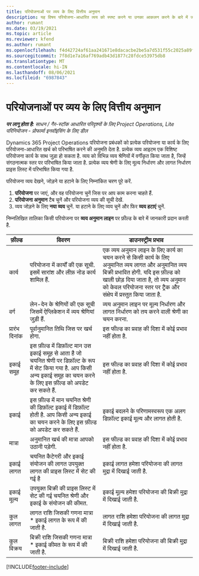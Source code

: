 ```yaml
---
title: परियोजनाओं पर व्यय के लिए वित्तीय अनुमान
description: यह विषय परियोजना-आधारित व्यय को स्पष्ट करने या उनका आकलन करने के बारे में जानकारी देता है.
author: rumant
ms.date: 03/19/2021
ms.topic: article
ms.reviewer: kfend
ms.author: rumant
ms.openlocfilehash: f4d42724af61aa241671e8dacacbe2be5a7d531f55c2025a89ff777ac41e9b67
ms.sourcegitcommit: 7f8d1e7a16af769adb43d1877c28fdce53975db8
ms.translationtype: MT
ms.contentlocale: hi-IN
ms.lasthandoff: 08/06/2021
ms.locfileid: "6987843"
---
```

# <a name="financial-estimates-for-expenses-on-projects"></a>परियोजनाओं पर व्यय के लिए वित्तीय अनुमान
_**पर लागू होता है:** साधन / गैर-स्टॉक आधारित परिदृश्यों के लिए Project Operations, Lite परिनियोजन - प्रोफार्मा इनवॉइसिंग के लिए डील_

Dynamics 365 Project Operations परियोजना प्रबंधकों को प्रत्येक परियोजना या कार्य के लिए परियोजना-आधारित खर्च को परिभाषित करने की अनुमति देता है. प्रत्येक व्यय आइटम एक विशिष्ट परियोजना कार्य के साथ जुड़ा हो सकता है. व्यय को विभिन्न व्यय श्रेणियों में वर्गीकृत किया जाता है, जिन्हें संगठनात्मक स्तर पर परिभाषित किया जाता है. प्रत्येक व्यय श्रेणी के लिए मूल्य निर्धारण और लागत निर्धारण प्राइस लिस्ट में परिभाषित किया गया है. 

परियोजना व्यय देखने, जोड़ने या हटाने के लिए निम्नांकित चरण पूरे करें.

1. **परियोजना** पर जाएं, और वह परियोजना चुनें जिस पर आप काम करना चाहते हैं.
2. **परियोजना अनुमान** टैब चुनें और परियोजना व्यय की सूची देखें.
3. व्यय जोड़ने के लिए **नया व्यय** चुनें. या हटाने के लिए व्यय चुनें और फिर **व्यय हटाएं** चुनें.

निम्नलिखित तालिका किसी परियोजना पर **व्यय अनुमान लाइन** पर फ़ील्ड के बारे में जानकारी प्रदान करती है. 

| **फ़ील्ड** | **विवरण** | **डाउनस्ट्रीम प्रभाव** |
| --- | --- | --- |
| कार्य | परियोजना में कार्यों की एक सूची. इसमें सारांश और लीफ़ नोड कार्य शामिल हैं. | एक व्यय अनुमान लाइन के लिए कार्य का चयन करने से किसी कार्य के लिए अनुमानित व्यय लागत और अनुमानित व्यय बिक्री प्रभावित होगी. यदि इस फ़ील्ड को खाली छोड़ दिया जाता है, तो व्यय अनुमान को केवल परियोजना स्तर पर ट्रैक और संक्षेप में प्रस्तुत किया जाता है. |
| वर्ग | लेन-देन के श्रेणियों की एक सूची जिसमें ऐप्लिकेशन में व्यय श्रेणियां जुड़ी हैं. | व्यय अनुमान लाइन पर मूल्य निर्धारण और लागत निर्धारण को तय करने वाली श्रेणी का चयन करना. |
| प्रारंभ दिनांक | पूर्वानुमानित तिथि जिस पर खर्च होगा. | इस फील्ड का प्रवाह की दिशा में कोई प्रभाव नहीं होता है. |
| इकाई समूह | इस फ़ील्ड में डिफ़ॉल्ट मान उस इकाई समूह से आता है जो चयनित श्रेणी पर डिफ़ॉल्ट के रूप में सेट किया गया है. आप किसी अन्य इकाई समूह का चयन करने के लिए इस फ़ील्ड को अपडेट कर सकते हैं. | इस फील्ड का प्रवाह की दिशा में कोई प्रभाव नहीं होता है. |
| इकाई | इस फ़ील्ड में मान चयनित श्रेणी की डिफ़ॉल्ट इकाई में डिफ़ॉल्ट होती है. आप किसी अन्य इकाई का चयन करने के लिए इस फ़ील्ड को अपडेट कर सकते हैं. | इकाई बदलने के परिणामस्वरूप एक अलग डिफ़ॉल्ट इकाई मूल्य और लागत होती है. |
| मात्रा | अनुमानित खर्च की मात्रा आपको उठानी पड़ेगी. | इस फील्ड का प्रवाह की दिशा में कोई प्रभाव नहीं होता है. |
| इकाई लागत | चयनित कैटेगरी और इकाई संयोजन की लागत उपयुक्त लागत की प्राइस लिस्ट में सेट की गई है | इकाई लागत हमेशा परियोजना की लागत मुद्रा में दिखाई जाती है. |
| इकाई मूल्य | उपयुक्त बिक्री की प्राइस लिस्ट में सेट की गई चयनित श्रेणी और इकाई के संयोजन की कीमत. | इकाई मूल्य हमेशा परियोजना की बिक्री मुद्रा में दिखाई जाती है. |
| कुल लागत | लागत राशि जिसकी गणना मात्रा \* इकाई लागत के रूप में की जाती है.| लागत राशि हमेशा परियोजना की लागत मुद्रा में दिखाई जाती है. |
| कुल विक्रय | बिक्री राशि जिसकी गणना मात्रा \* इकाई कीमत के रूप में की जाती है. | बिक्री राशि हमेशा परियोजना की बिक्री मुद्रा में दिखाई जाती है. |


[!INCLUDE[footer-include](../includes/footer-banner.md)]
